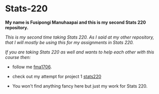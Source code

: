 # Stats-220
**My name is Fusipongi Manuhaapai and this is my second Stats 220 repository.**

*This is my second time taking Stats 220. As I said at my other repository, that I will mostly be using this for my assignments in Stats 220.*

*If you are taking Stats 220 as well and wants to help each other with this course then:*

* follow me [fma1706](github.com).

* check out my attempt for project 1 [stats220](https://fma1706.github.io/stats-220/)

* You won't find anything fancy here but just my work for Stats 220.
